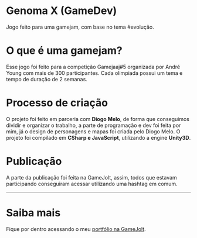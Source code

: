 # Genoma X (GameDev)
Jogo feito para uma gamejam, com base no tema #evolução. 

# O que é uma gamejam?
 Esse jogo foi feito para a competição Gamejaaj#5 organizada por André Young com mais de 300 participantes. Cada olimpiada possui um tema e tempo de duração de 2 semanas.
 
# Processo de criação
  O projeto foi feito em parceria com **Diogo Melo**, de forma que conseguimos dividir e organizar o trabalho, a parte de programação e dev foi feita por mim, já o design de personagens e mapas foi criada pelo Diogo Melo. O projeto foi compilado em **CSharp e JavaScript**, utilizando a engine **Unity3D**.

# Publicação
  A parte da publicação foi feita na GameJolt, assim, todos que estavam participando conseguiram acessar utilizando uma hashtag em comum.
  <hr/>
  
# Saiba mais
  Fique por dentro acessando o meu <a target="_blank" rel="noopener noreferrer" href="https://wonderfulcaco.gamejolt.io">portfólio na GameJolt</a>.

